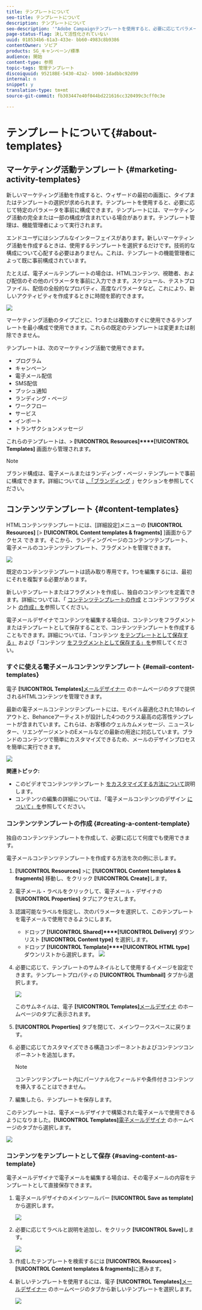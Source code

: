 ```yaml
---
title: テンプレートについて
seo-title: テンプレートについて
description: テンプレートについて
seo-description: '"Adobe Campaignテンプレートを使用すると、必要に応じてパラメータを事前に構成できます。テンプレートには、マーケティング活動の完全または一部の構成が含まれていて、技術者以外のエンドユーザーに対するAdobeキャンペーンの使用をシンプルにすることができます」。'
page-status-flag: 決して活性化されていない
uuid: 018534b6-61a3-433e- bb60-4983c8b9386
contentOwner: ソビア
products: SG_キャンペーン/標準
audience: 開始
content-type: 参照
topic-tags: 管理テンプレート
discoiquuid: 95218BE-5430-42a2- b900-1dadbbc92d99
internal: n
snippet: y
translation-type: tm+mt
source-git-commit: fb303447e40f044bd221616cc320499c3cff0c3e

---
```



# テンプレートについて{#about-templates}

## マーケティング活動テンプレート {#marketing-activity-templates}

新しいマーケティング活動を作成すると、ウィザードの最初の画面に、タイプまたはテンプレートの選択が求められます。テンプレートを使用すると、必要に応じて特定のパラメータを事前に構成できます。テンプレートには、マーケティング活動の完全または一部の構成が含まれている場合があります。テンプレート管理は、機能管理者によって実行されます。

エンドユーザにはシンプルなインターフェイスがあります。新しいマーケティング活動を作成するときは、使用するテンプレートを選択するだけです。技術的な構成について心配する必要はありません。これは、テンプレートの機能管理者によって既に事前構成されています。

たとえば、電子メールテンプレートの場合は、HTMLコンテンツ、視聴者、および配信のその他のパラメータを事前に入力できます。スケジュール、テストプロファイル、配信の全般的なプロパティ、高度なパラメータなど。これにより、新しいアクティビティを作成するときに時間を節約できます。

![](assets/template_1.png)

マーケティング活動のタイプごとに、1つまたは複数のすぐに使用できるテンプレートを最小構成で使用できます。これらの既定のテンプレートは変更または削除できません。

テンプレートは、次のマーケティング活動で使用できます。

* プログラム
* キャンペーン
* 電子メール配信
* SMS配信
* プッシュ通知
* ランディング・ページ
* ワークフロー
* サービス
* インポート
* トランザクションメッセージ

これらのテンプレートは、&gt; **[!UICONTROL Resources]****[!UICONTROL Templates]** 画面から管理されます。

>[!NOTE]
>
>ブランド構成は、電子メールまたはランディング・ページ・テンプレートで事前に構成できます。詳細については [、「ブランディング](../../administration/using/branding.md) 」セクションを参照してください。

## コンテンツテンプレート {#content-templates}

HTMLコンテンツテンプレートには、[詳細設定]メニューの **[!UICONTROL Resources]** [&gt; **[!UICONTROL Content templates & fragments]** ]画面からアクセス [](../../start/using/interface-description.md#advanced-menu)できます。そこから、ランディングページのコンテンツテンプレート、電子メールのコンテンツテンプレート、フラグメントを管理できます。

![](assets/content_templates_list.png)

既定のコンテンツテンプレートは読み取り専用です。1つを編集するには、最初にそれを複製する必要があります。

新しいテンプレートまたはフラグメントを作成し、独自のコンテンツを定義できます。詳細については、「 [コンテンツテンプレートの作成](../../start/using/about-templates.md#creating-a-content-template) とコンテンツフラグメント [の作成」を](../../designing/using/defining-the-email-structure.md#creating-a-content-fragment)参照してください。

電子メールデザイナでコンテンツを編集する場合は、コンテンツをフラグメントまたはテンプレートとして保存することで、コンテンツテンプレートを作成することもできます。詳細については、「コンテンツ [をテンプレートとして保存する」](../../start/using/about-templates.md#saving-content-as-template) および「コンテンツ [をフラグメントとして保存する」を](../../designing/using/defining-the-email-structure.md#saving-content-as-a-fragment)参照してください。

### すぐに使える電子メールコンテンツテンプレート {#email-content-templates}

電子 **[!UICONTROL Templates]**[メールデザイナー](../../designing/using/about-email-content-design.md#about-the-email-designer) のホームページのタブで提供されるHTMLコンテンツを管理できます。

最新の電子メールコンテンツテンプレートには、モバイル最適化された18のレイアウトと、Behanceアーティストが設計した4つのクラス最高の応答性テンプレートが含まれています。これらは、お客様のウェルカムメッセージ、ニュースレター、リエンゲージメントのEメールなどの最新の用途に対応しています。ブランドのコンテンツで簡単にカスタマイズできるため、メールのデザインプロセスを簡単に実行できます。

![](assets/content_templates.png)

**関連トピック:**

* このビデオでコンテンツテンプレート [をカスタマイズする方法について](https://helpx.adobe.com/campaign/kt/acs/using/acs-email_content_templates-feature-video-use.html)説明します。
* コンテンツの編集の詳細については、「電子メールコンテンツのデザイン [について」を](../../designing/using/about-email-content-design.md)参照してください。

### コンテンツテンプレートの作成 {#creating-a-content-template}

独自のコンテンツテンプレートを作成して、必要に応じて何度でも使用できます。

電子メールコンテンツテンプレートを作成する方法を次の例に示します。

1. **[!UICONTROL Resources]** &gt;に **[!UICONTROL Content templates & fragments]** 移動し、をクリック **[!UICONTROL Create]**&#x200B;します。
1. 電子メール・ラベルをクリックして、電子メール・デザイナの **[!UICONTROL Properties]** タブにアクセスします。
1. 認識可能なラベルを指定し、次のパラメータを選択して、このテンプレートを電子メールで使用できるようにします。

   * ドロップ **[!UICONTROL Shared]****[!UICONTROL Delivery]** ダウンリスト **[!UICONTROL Content type]** を選択します。
   * ドロップ **[!UICONTROL Template]****[!UICONTROL HTML type]** ダウンリストから選択します。
   ![](assets/email_designer_create-template.png)

1. 必要に応じて、テンプレートのサムネイルとして使用するイメージを設定できます。テンプレートプロパティの **[!UICONTROL Thumbnail]** タブから選択します。

   ![](assets/email_designer_create-template_thumbnail.png)

   このサムネイルは、電子 **[!UICONTROL Templates]**[メールデザイナ](../../designing/using/about-email-content-design.md#about-the-email-designer) のホームページのタブに表示されます。

1. **[!UICONTROL Properties]** タブを閉じて、メインワークスペースに戻ります。
1. 必要に応じてカスタマイズできる構造コンポーネントおよびコンテンツコンポーネントを追加します。
   >[!NOTE]
   >
   > コンテンツテンプレート内にパーソナル化フィールドや条件付きコンテンツを挿入することはできません。
1. 編集したら、テンプレートを保存します。

このテンプレートは、電子メールデザイナで構築された電子メールで使用できるようになりました。**[!UICONTROL Templates]**[電子メールデザイナ](../../designing/using/about-email-content-design.md#about-the-email-designer) のホームページのタブから選択します。

![](assets/content_template_new.png)

### コンテンツをテンプレートとして保存 {#saving-content-as-template}

電子メールデザイナで電子メールを編集する場合は、その電子メールの内容をテンプレートとして直接保存できます。

<!--[!CAUTION]
>
>You cannot save as template a structure containing personalization fields or dynamic content.-->

1. 電子メールデザイナのメインツールバー **[!UICONTROL Save as template]** から選択します。

   ![](assets/email_designer_save-as-template.png)

1. 必要に応じてラベルと説明を追加し、をクリック **[!UICONTROL Save]**&#x200B;します。

   ![](assets/email_designer_save-as-template_creation.png)

1. 作成したテンプレートを検索するには **[!UICONTROL Resources]** &gt; **[!UICONTROL Content templates & fragments]**&#x200B;に進みます。

1. 新しいテンプレートを使用するには、電子 **[!UICONTROL Templates]**[メールデザイナー](../../designing/using/about-email-content-design.md#about-the-email-designer) のホームページのタブから新しいテンプレートを選択します。

   ![](assets/content_template_new.png)

